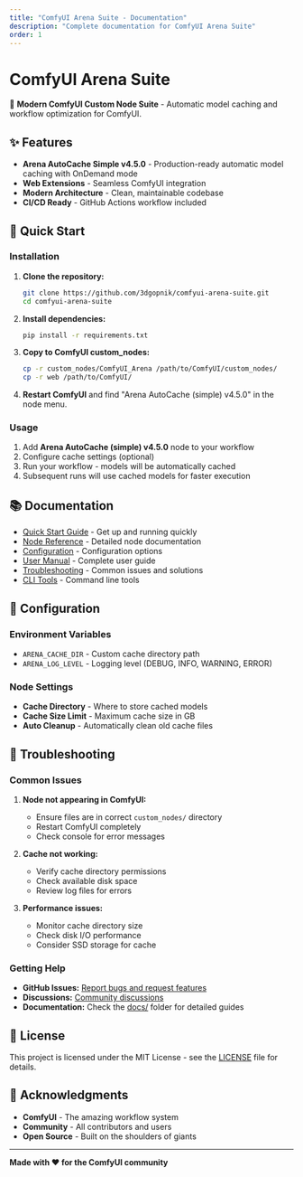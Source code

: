 ```yaml
---
title: "ComfyUI Arena Suite - Documentation"
description: "Complete documentation for ComfyUI Arena Suite"
order: 1
---
```


# ComfyUI Arena Suite

🚀 **Modern ComfyUI Custom Node Suite** - Automatic model caching and workflow optimization for ComfyUI.

## ✨ Features

- **Arena AutoCache Simple v4.5.0** - Production-ready automatic model caching with OnDemand mode
- **Web Extensions** - Seamless ComfyUI integration
- **Modern Architecture** - Clean, maintainable codebase
- **CI/CD Ready** - GitHub Actions workflow included

## 🚀 Quick Start

### Installation

1. **Clone the repository:**
   ```bash
   git clone https://github.com/3dgopnik/comfyui-arena-suite.git
   cd comfyui-arena-suite
   ```

2. **Install dependencies:**
   ```bash
   pip install -r requirements.txt
   ```

3. **Copy to ComfyUI custom_nodes:**
   ```bash
   cp -r custom_nodes/ComfyUI_Arena /path/to/ComfyUI/custom_nodes/
   cp -r web /path/to/ComfyUI/
   ```

4. **Restart ComfyUI** and find "Arena AutoCache (simple) v4.5.0" in the node menu.

### Usage

1. Add **Arena AutoCache (simple) v4.5.0** node to your workflow
2. Configure cache settings (optional)
3. Run your workflow - models will be automatically cached
4. Subsequent runs will use cached models for faster execution

## 📚 Documentation

- [Quick Start Guide](quickstart.md) - Get up and running quickly
- [Node Reference](nodes.md) - Detailed node documentation
- [Configuration](config.md) - Configuration options
- [User Manual](manual.md) - Complete user guide
- [Troubleshooting](troubleshooting.md) - Common issues and solutions
- [CLI Tools](cli.md) - Command line tools

## 🔧 Configuration

### Environment Variables

- `ARENA_CACHE_DIR` - Custom cache directory path
- `ARENA_LOG_LEVEL` - Logging level (DEBUG, INFO, WARNING, ERROR)

### Node Settings

- **Cache Directory** - Where to store cached models
- **Cache Size Limit** - Maximum cache size in GB
- **Auto Cleanup** - Automatically clean old cache files

## 🐛 Troubleshooting

### Common Issues

1. **Node not appearing in ComfyUI:**
   - Ensure files are in correct `custom_nodes/` directory
   - Restart ComfyUI completely
   - Check console for error messages

2. **Cache not working:**
   - Verify cache directory permissions
   - Check available disk space
   - Review log files for errors

3. **Performance issues:**
   - Monitor cache directory size
   - Check disk I/O performance
   - Consider SSD storage for cache

### Getting Help

- **GitHub Issues:** [Report bugs and request features](https://github.com/3dgopnik/comfyui-arena-suite/issues)
- **Discussions:** [Community discussions](https://github.com/3dgopnik/comfyui-arena-suite/discussions)
- **Documentation:** Check the [docs/](docs/) folder for detailed guides

## 📄 License

This project is licensed under the MIT License - see the [LICENSE](LICENSE) file for details.

## 🙏 Acknowledgments

- **ComfyUI** - The amazing workflow system
- **Community** - All contributors and users
- **Open Source** - Built on the shoulders of giants

---

**Made with ❤️ for the ComfyUI community**